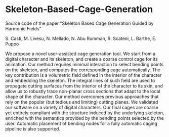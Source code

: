 # Skeleton-Based-Cage-Generation
Source code of the paper "Skeleton Based Cage Generation Guided by Harmonic Fields"

S. Casti, M. Livesu, N. Mellado, N. Abu Rumman, R. Scateni, L. Barthe, E. Puppo

We propose a novel user-assisted cage generation tool. We start from a digital character and its skeleton, and create a coarse control cage for its animation. Our method requires minimal interaction to select bending points on the skeleton, and computes the corresponding cage automatically. The key contribution is a volumetric field defined in the interior of the character and embedding the skeleton. The integral lines of such field are used to propagate cutting surfaces from the interior of the character to its skin, and allow us to robustly trace non-planar cross sections that adapt to the local shape of the character.
Our method overcomes previous approaches that rely on the popular (but tedious and limiting) cutting planes. 
We validated our software on a variety of digital characters. Our final cages are coarse yet entirely compliant with the structure induced by the underlying skeleton, enriched with the semantics provided by the bending points selected by the user. Automatic placement of bending nodes for a fully automatic caging pipeline is also supported.
